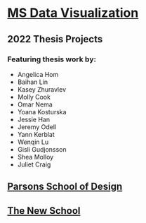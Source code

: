 # [MS Data Visualization](http://www.newschool.edu/parsons/ms-data-visualization/)
## 2022 Thesis Projects

### Featuring thesis work by:

- Angelica Hom
- Baihan Lin
- Kasey Zhuravlev
- Molly Cook
- Omar Nema
- Yoana Kosturska
- Jessie Han
- Jeremy Odell
- Yann Kerblat
- Wenqin Lu
- Gisli Gudjonsson
- Shea Molloy
- Juliet Craig

## [Parsons School of Design](http://www.newschool.edu/parsons/)
## [The New School](http://www.newschool.edu)
